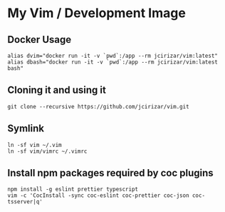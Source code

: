 # My Vim / Development Image

## Docker Usage

```
alias dvim="docker run -it -v `pwd`:/app --rm jcirizar/vim:latest"
alias dbash="docker run -it -v `pwd`:/app --rm jcirizar/vim:latest bash"
```


## Cloning it and using it

```
git clone --recursive https://github.com/jcirizar/vim.git
```

## Symlink

```
ln -sf vim ~/.vim
ln -sf vim/vimrc ~/.vimrc
```


## Install npm packages required by coc plugins

```
npm install -g eslint prettier typescript
vim -c 'CocInstall -sync coc-eslint coc-prettier coc-json coc-tsserver|q'
```

